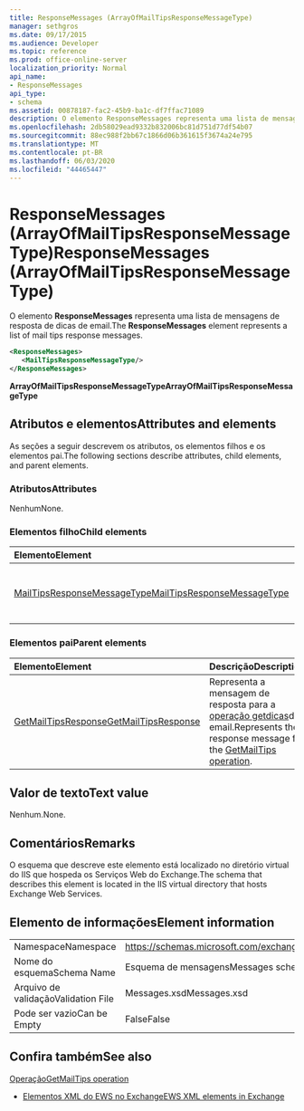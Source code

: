 ```yaml
---
title: ResponseMessages (ArrayOfMailTipsResponseMessageType)
manager: sethgros
ms.date: 09/17/2015
ms.audience: Developer
ms.topic: reference
ms.prod: office-online-server
localization_priority: Normal
api_name:
- ResponseMessages
api_type:
- schema
ms.assetid: 00878187-fac2-45b9-ba1c-df7ffac71089
description: O elemento ResponseMessages representa uma lista de mensagens de resposta de dicas de email.
ms.openlocfilehash: 2db58029ead9332b832006bc81d751d77df54b07
ms.sourcegitcommit: 88ec988f2bb67c1866d06b361615f3674a24e795
ms.translationtype: MT
ms.contentlocale: pt-BR
ms.lasthandoff: 06/03/2020
ms.locfileid: "44465447"
---
```

# <a name="responsemessages-arrayofmailtipsresponsemessagetype"></a><span data-ttu-id="cd350-103">ResponseMessages (ArrayOfMailTipsResponseMessageType)</span><span class="sxs-lookup"><span data-stu-id="cd350-103">ResponseMessages (ArrayOfMailTipsResponseMessageType)</span></span>

<span data-ttu-id="cd350-104">O elemento **ResponseMessages** representa uma lista de mensagens de resposta de dicas de email.</span><span class="sxs-lookup"><span data-stu-id="cd350-104">The **ResponseMessages** element represents a list of mail tips response messages.</span></span> 
  
```XML
<ResponseMessages>
   <MailTipsResponseMessageType/>
</ResponseMessages>
```

 <span data-ttu-id="cd350-105">**ArrayOfMailTipsResponseMessageType**</span><span class="sxs-lookup"><span data-stu-id="cd350-105">**ArrayOfMailTipsResponseMessageType**</span></span>
## <a name="attributes-and-elements"></a><span data-ttu-id="cd350-106">Atributos e elementos</span><span class="sxs-lookup"><span data-stu-id="cd350-106">Attributes and elements</span></span>

<span data-ttu-id="cd350-107">As seções a seguir descrevem os atributos, os elementos filhos e os elementos pai.</span><span class="sxs-lookup"><span data-stu-id="cd350-107">The following sections describe attributes, child elements, and parent elements.</span></span>
  
### <a name="attributes"></a><span data-ttu-id="cd350-108">Atributos</span><span class="sxs-lookup"><span data-stu-id="cd350-108">Attributes</span></span>

<span data-ttu-id="cd350-109">Nenhum</span><span class="sxs-lookup"><span data-stu-id="cd350-109">None.</span></span>
  
### <a name="child-elements"></a><span data-ttu-id="cd350-110">Elementos filho</span><span class="sxs-lookup"><span data-stu-id="cd350-110">Child elements</span></span>

|<span data-ttu-id="cd350-111">**Elemento**</span><span class="sxs-lookup"><span data-stu-id="cd350-111">**Element**</span></span>|<span data-ttu-id="cd350-112">**Descrição**</span><span class="sxs-lookup"><span data-stu-id="cd350-112">**Description**</span></span>|
|:-----|:-----|
|[<span data-ttu-id="cd350-113">MailTipsResponseMessageType</span><span class="sxs-lookup"><span data-stu-id="cd350-113">MailTipsResponseMessageType</span></span>](mailtipsresponsemessagetype.md) <br/> |<span data-ttu-id="cd350-114">Representa configurações de dicas de email.</span><span class="sxs-lookup"><span data-stu-id="cd350-114">Represents mail tips settings.</span></span>  <br/> |
   
### <a name="parent-elements"></a><span data-ttu-id="cd350-115">Elementos pai</span><span class="sxs-lookup"><span data-stu-id="cd350-115">Parent elements</span></span>

|<span data-ttu-id="cd350-116">**Elemento**</span><span class="sxs-lookup"><span data-stu-id="cd350-116">**Element**</span></span>|<span data-ttu-id="cd350-117">**Descrição**</span><span class="sxs-lookup"><span data-stu-id="cd350-117">**Description**</span></span>|
|:-----|:-----|
|[<span data-ttu-id="cd350-118">GetMailTipsResponse</span><span class="sxs-lookup"><span data-stu-id="cd350-118">GetMailTipsResponse</span></span>](getmailtipsresponse.md) <br/> |<span data-ttu-id="cd350-119">Representa a mensagem de resposta para a [operação getdicas](getmailtips-operation.md)de email.</span><span class="sxs-lookup"><span data-stu-id="cd350-119">Represents the response message for the [GetMailTips operation](getmailtips-operation.md).</span></span>  <br/> |
   
## <a name="text-value"></a><span data-ttu-id="cd350-120">Valor de texto</span><span class="sxs-lookup"><span data-stu-id="cd350-120">Text value</span></span>

<span data-ttu-id="cd350-121">Nenhum.</span><span class="sxs-lookup"><span data-stu-id="cd350-121">None.</span></span>
  
## <a name="remarks"></a><span data-ttu-id="cd350-122">Comentários</span><span class="sxs-lookup"><span data-stu-id="cd350-122">Remarks</span></span>

<span data-ttu-id="cd350-123">O esquema que descreve este elemento está localizado no diretório virtual do IIS que hospeda os Serviços Web do Exchange.</span><span class="sxs-lookup"><span data-stu-id="cd350-123">The schema that describes this element is located in the IIS virtual directory that hosts Exchange Web Services.</span></span>
  
## <a name="element-information"></a><span data-ttu-id="cd350-124">Elemento de informações</span><span class="sxs-lookup"><span data-stu-id="cd350-124">Element information</span></span>

|||
|:-----|:-----|
|<span data-ttu-id="cd350-125">Namespace</span><span class="sxs-lookup"><span data-stu-id="cd350-125">Namespace</span></span>  <br/> |https://schemas.microsoft.com/exchange/services/2006/messages  <br/> |
|<span data-ttu-id="cd350-126">Nome do esquema</span><span class="sxs-lookup"><span data-stu-id="cd350-126">Schema Name</span></span>  <br/> |<span data-ttu-id="cd350-127">Esquema de mensagens</span><span class="sxs-lookup"><span data-stu-id="cd350-127">Messages schema</span></span>  <br/> |
|<span data-ttu-id="cd350-128">Arquivo de validação</span><span class="sxs-lookup"><span data-stu-id="cd350-128">Validation File</span></span>  <br/> |<span data-ttu-id="cd350-129">Messages.xsd</span><span class="sxs-lookup"><span data-stu-id="cd350-129">Messages.xsd</span></span>  <br/> |
|<span data-ttu-id="cd350-130">Pode ser vazio</span><span class="sxs-lookup"><span data-stu-id="cd350-130">Can be Empty</span></span>  <br/> |<span data-ttu-id="cd350-131">False</span><span class="sxs-lookup"><span data-stu-id="cd350-131">False</span></span>  <br/> |
   
## <a name="see-also"></a><span data-ttu-id="cd350-132">Confira também</span><span class="sxs-lookup"><span data-stu-id="cd350-132">See also</span></span>



[<span data-ttu-id="cd350-133">Operação</span><span class="sxs-lookup"><span data-stu-id="cd350-133">GetMailTips operation</span></span>](getmailtips-operation.md)


- [<span data-ttu-id="cd350-134">Elementos XML do EWS no Exchange</span><span class="sxs-lookup"><span data-stu-id="cd350-134">EWS XML elements in Exchange</span></span>](ews-xml-elements-in-exchange.md)

